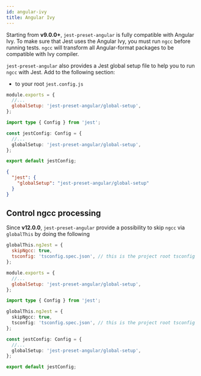 ```yaml
---
id: angular-ivy
title: Angular Ivy
---
```


Starting from **v9.0.0+**, `jest-preset-angular` is fully compatible with Angular Ivy. To make sure that Jest uses the
Angular Ivy, you must run `ngcc` before running tests. `ngcc` will transform all Angular-format packages to be compatible
with Ivy compiler.

`jest-preset-angular` also provides a Jest global setup file to help you to run `ngcc` with Jest. Add to the following section:

- to your root `jest.config.js`

```js tab
module.exports = {
  //...
  globalSetup: 'jest-preset-angular/global-setup',
};
```

```ts tab
import type { Config } from 'jest';

const jestConfig: Config = {
  //...
  globalSetup: 'jest-preset-angular/global-setup',
};

export default jestConfig;
```

```JSON tab
{
  "jest": {
    "globalSetup": "jest-preset-angular/global-setup"
  }
}
```

## Control ngcc processing

Since **v12.0.0**, `jest-preset-angular` provide a possibility to skip `ngcc` via `globalThis` by doing the following

```js tab
globalThis.ngJest = {
  skipNgcc: true,
  tsconfig: 'tsconfig.spec.json', // this is the project root tsconfig
};

module.exports = {
  //...
  globalSetup: 'jest-preset-angular/global-setup',
};
```

```ts tab
import type { Config } from 'jest';

globalThis.ngJest = {
  skipNgcc: true,
  tsconfig: 'tsconfig.spec.json', // this is the project root tsconfig
};

const jestConfig: Config = {
  //...
  globalSetup: 'jest-preset-angular/global-setup',
};

export default jestConfig;
```

